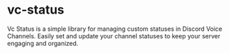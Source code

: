 # vc-status
Vc Status is a simple library for managing custom statuses in Discord Voice Channels. Easily set and update your channel statuses to keep your server engaging and organized.
